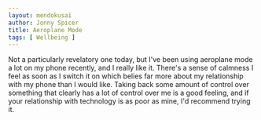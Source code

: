```yaml
---
layout: mendokusai
author: Jonny Spicer
title: Aeroplane Mode
tags: [ Wellbeing ]
---
```

Not a particularly revelatory one today, but I've been using aeroplane mode a lot on my phone recently, and I really like it. There's a sense of calmness I feel as soon as I switch it
on which belies far more about my relationship with my phone than I would like. Taking back some amount of control over something that clearly has a lot of control over me is a good
feeling, and if your relationship with technology is as poor as mine, I'd recommend trying it.
